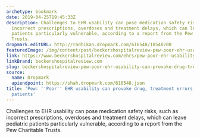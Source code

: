 ```yaml
---
archetype: bookmark
date: 2019-04-25T19:45:33Z
description: Challenges to EHR usability can pose medication safety risks, such as
  incorrect prescriptions, overdoses and treatment delays, which can leave pediatric
  patients particularly vulnerable, according to a report from the Pew Charitable
  Trusts.
dropmark.editURL: http://radhikan.dropmark.com/616548/18540700
featuredImage: /img/content/post/beckershospitalreview-pew-poor-ehr-usability-can-provoke-drug-treatment-errors-for-pediatric-patients.jpg
link: https://www.beckershospitalreview.com/ehrs/pew-poor-ehr-usability-can-provoke-drug-treatment-errors-for-pediatric-patients.html
linkBrand: beckershospitalreview.com
slug: beckershospitalreview-pew-poor-ehr-usability-can-provoke-drug-treatment-errors-for-pediatric-patients
source:
  name: Dropmark
  apiendpoint: https://shah.dropmark.com/616548.json
title: 'Pew: ''Poor'' EHR usability can provoke drug, treatment errors for pediatric
  patients'
---
```

Challenges to EHR usability can pose medication safety risks, such as incorrect prescriptions, overdoses and treatment delays, which can leave pediatric patients particularly vulnerable, according to a report from the Pew Charitable Trusts.